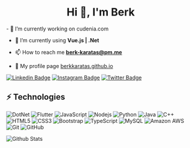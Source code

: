 <h1 align="center">Hi 👋, I'm Berk</h1>
- 🔭 I’m currently working on cudenia.com

- 🌱 I’m currently using **Vue.js | .Net**

- 📫 How to reach me **berk-karatas@pm.me**

- 🌟 My profile page [berkkaratas.github.io](https://berkkaratas.github.io/)

[![Linkedin Badge](https://img.shields.io/badge/-berkkaratas-blue?style=flat-square&logo=Linkedin&logoColor=white&link=https://www.linkedin.com/in/berkkaratas/)](https://www.linkedin.com/in/berkkaratas/)
[![Instagram Badge](https://img.shields.io/badge/-berkkaratas95-purple?style=flat-square&logo=instagram&logoColor=white&link=https://instagram.com/berkkaratas95/)](https://instagram.com/berkkaratas95)
[![Twitter Badge](https://img.shields.io/badge/-berkkaratas95-blue?style=flat-square&logo=twitter&logoColor=white&link=https://twitter.com/berkkaratas95/)](https://twitter.com/berkkaratas95)

## ⚡ Technologies

![DotNet](https://img.shields.io/badge/-DotNet-black?style=flat-square&logo=dotnet)
![Flutter](https://img.shields.io/badge/-Flutter-black?style=flat-square&logo=flutter)
![JavaScript](https://img.shields.io/badge/-JavaScript-black?style=flat-square&logo=javascript)
![Nodejs](https://img.shields.io/badge/-Nodejs-black?style=flat-square&logo=Node.js)
![Python](https://img.shields.io/badge/-Python-black?style=flat-square&logo=Python)
![Java](https://img.shields.io/badge/-java-E34A86?style=flat-square&logo=java)
![C++](https://img.shields.io/badge/-C++-00599C?style=flat-square&logo=c)
![HTML5](https://img.shields.io/badge/-HTML5-E34F26?style=flat-square&logo=html5&logoColor=white)
![CSS3](https://img.shields.io/badge/-CSS3-1572B6?style=flat-square&logo=css3)
![Bootstrap](https://img.shields.io/badge/-Bootstrap-563D7C?style=flat-square&logo=bootstrap)
![TypeScript](https://img.shields.io/badge/-TypeScript-007ACC?style=flat-square&logo=typescript)
![MySQL](https://img.shields.io/badge/-MySQL-black?style=flat-square&logo=mysql)
![Amazon AWS](https://img.shields.io/badge/Amazon%20AWS-232F3E?style=flat-square&logo=amazon-aws)
![Git](https://img.shields.io/badge/-Git-black?style=flat-square&logo=git)
![GitHub](https://img.shields.io/badge/-GitHub-181717?style=flat-square&logo=github)

![Github Stats](https://github-readme-stats.vercel.app/api?username=berkkaratas&count_private=true&show_icons=true&include_all_commits=true)
